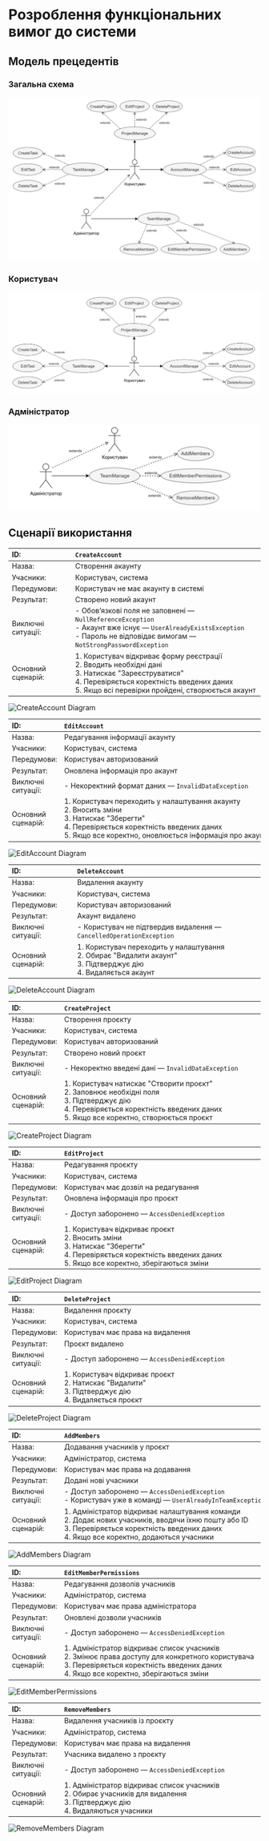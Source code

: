 # Розроблення функціональних вимог до системи

## Модель прецедентів

### Загальна схема

![general-use-case-diagram.png](../src/images/general-use-case-diagram.png)

### Користувач

![user-use-case-diagram.png](../src/images/user-use-case-diagram.png)

### Адміністратор

![admin-use-case-diagram.png](../src/images/admin-use-case-diagram.png)


## Сценарії використання

| ID:                | ` CreateAccount ` |
| :------------------| :--------------|     
| Назва:             | Створення акаунту |
| Учасники:          | Користувач, система |
| Передумови:        | Користувач не має акаунту в системі |
| Результат:         |  <div style="width:300px">Створено новий акаунт</div> |
| Виключні ситуації: | - Обов’язкові поля не заповнені — ` NullReferenceException `<br>- Акаунт вже існує — ` UserAlreadyExistsException `<br>- Пароль не відповідає вимогам — ` NotStrongPasswordException ` |
| Основний сценарій: | 1. Користувач відкриває форму реєстрації<br>2. Вводить необхідні дані<br>3. Натискає "Зареєструватися"<br>4. Перевіряється коректність введених даних<br>5. Якщо всі перевірки пройдені, створюється акаунт |

![CreateAccount Diagram](www.plantuml.com/plantuml/png/ZLBDIW9H5Dxx51TRjn8t6c4Bjn953s1wCs6QaPah6Sp2qSnD9CGmGX3X6zYWP9EZht3E6tNk6KOdA4ZG-tFFztC-JyLHTLjrRuoS2o-mmJwiqCC13Y64EOxTdA0FrvHvMnBmZ04i8DAbNEGBl6Va6eU2bYNwJD6djmSCSBf7Kls6i2jwVHGGmvAExpXYmXW3GSjSRtQ8L-8OQ4iGiH8jCM6s495M7gPqcH7KhbC0Jl892_-uC4iQ8yarpDsK_ut0H00X1WIVeA-TQR1Msl1JHA2OdZqsJG8XNIxe6nFZAB7CsqJEj9GKThjrhSI1R1GBnG9V7rqUw_vNHFk5JpZcTj7ZA8PfKALTwQ6eTGtZJ5v9MveDMUqrP4UrBJDJSE58-yImPRrvL-sr7UNyLbIprBcoBRDrMdUSMyjk_YoIPfCDyo7DP4ODXxfvykaBpZiauvz2_rdaFe1eV_L1tMzrjDcm_vwaVUGuoeo27XmlbTNH_bVFKLQddAjG7pJ2tm00) 

| ID:                | ` EditAccount ` |
| :------------------| :--------------|      
| Назва:             | Редагування інформації акаунту |
| Учасники:          | Користувач, система |
| Передумови:        | Користувач авторизований |
| Результат:         | <div style="width:500px">Оновлена інформація про акаунт</div> |
| Виключні ситуації: | - Некоректний формат даних — ` InvalidDataException ` |
| Основний сценарій: | 1. Користувач переходить у налаштування акаунту<br>2. Вносить зміни<br>3. Натискає "Зберегти"<br>4. Перевіряється коректність введених даних<br>5. Якщо все коректно, оновлюється інформація про акаунт |

![EditAccount Diagram](www.plantuml.com/plantuml/png/VLBDJi9W4BptARxWsHFX0iPmq8EFKQ5H4Ym4g_7G0pyY7emaXa1YeiOtg1LZKsXzXTatShxlWv9uiCtNR7TdPsQthLy6RY-ukcWx8PwHIn-936Ge8yI8P18wYfV1r4nOLNZ3b_HvniYnH4BmWvAHGeO8ApRTRzkPoMIg6AIy8oOpNIg8dWZ8PR2Xm3VMCcSgAG0lR1fgGwPzfafOuCEgurDNIXPg7Y7UhNSMruZ2FtOHorpwCfMPLYEEnbBaffIoAMDvO8t4Y9bSyj2CZ1N3o8PMpky4dkgrpiu3jUSrAkLAsQGFJW_rJ0bIhEHH9ffIRSORqVyT5HRL0hglJlnhjzrg7hc1UtpJyBf1g-ERikStZSXsX5UzACI6TcTVBqjkpGXhIyyaVlYQAqIxZTSSm_Flz-rqQqwTilmHVW40)

| ID:                | ` DeleteAccount ` |
| :------------------| :--------------|
| Назва:             | Видалення акаунту |
| Учасники:          | Користувач, система |
| Передумови:        | Користувач авторизований |
| Результат:         | Акаунт видалено |
| Виключні ситуації: | - Користувач не підтвердив видалення — ` CancelledOperationException ` |
| Основний сценарій: | 1. Користувач переходить у налаштування<br>2. Обирає "Видалити акаунт"<br>3. Підтверджує дію<br>4. Видаляється акаунт |

![DeleteAccount Diagram](www.plantuml.com/plantuml/png/VP51IiDW48NtESLGrwvADwr8GLnxXfZ-Q24c8KPmaKNQe7KXBOX4SA5uWrXI2Qtj6TxSoETV4dSc15w6xysRV_xXTUB6oSsLxwHunKupr3hHgUPOejHPwWWVomoix0lUiTACtnrsg50JVXJD1LkKsD3qqDXPsUgYzRtXatH6ubawU4ADoZhO0RLGhlcMcjCqxVobQO6AnDAcLlZId7wM2ftleI1CZCJZYyj43epNw_QwjdnqVYmsPOsDpdN6jeNen0wSC-UU7LxwBNee9sxW6TytexF8n6uo3eFJMyz4ly9I9XZPBCV-fVZOhmehVADCctdRS-c2SrAqPneqnd_s74O3PyWWNiWF)

| ID:                |<div style="width:500px">` CreateProject `</div>   |
| :------------------| :--------------|      
| Назва:             | Створення проєкту |
| Учасники:          | Користувач, система |
| Передумови:        | Користувач авторизований |
| Результат:         | Створено новий проєкт |
| Виключні ситуації: | - Некоректно введені дані — ` InvalidDataException ` |
| Основний сценарій: | 1. Користувач натискає "Створити проєкт"<br>2. Заповнює необхідні поля<br>3. Підтверджує дію<br>4. Перевіряється коректність введених даних<br>5. Якщо все коректно, створюється проєкт |

![CreateProject Diagram](www.plantuml.com/plantuml/png/VL7FIW9n4BxlKmnsxYHUDC937NgCJPSIR1Nx5HtsO8fv2OKGXI32DzWM3T7KL_ZcZVgShHzqIL36-VvyC_Ehthgmu-vkca62L-oqYvK-Qa_xo93gC0c47-DKh2mBtWZq3ZIiMKsaW3d_PpzY8e8zonsMM6klu7KpfDYpdM6h8-gm9ME73nte50isfsBuHiTUytw0p7sfNP8-jKybMrCTvIJxIJ3FvwRZ5zB4oqssH4P-LySwuMRFv8q5QvlNHZn4iqb86CGeBFZTqd4WBDEypEFYbekaqxYwTd8KrKh5Kj7Q9vUdWXUiQBlXSaFRXXTQsIbJVMB2hEofnt8HtuVDHlqiTE7vGorgkqOhDZYAwnRokuA_BMtz-7ykN0cC--_xjTgLe4fhFlGt)

| ID:                | <div style="width:500px">` EditProject `</div> |
| :------------------| :--------------|      
| Назва:             | Редагування проєкту |
| Учасники:          | Користувач, система |
| Передумови:        | Користувач має дозвіл на редагування |
| Результат:         | Оновлена інформація про проєкт |
| Виключні ситуації: | - Доступ заборонено — ` AccessDeniedException ` |
| Основний сценарій: | 1. Користувач відкриває проєкт<br>2. Вносить зміни<br>3. Натискає "Зберегти"<br>4. Перевіряється коректність введених даних<br>5. Якщо все коректно, зберігаються зміни |

![EditProject Diagram](www.plantuml.com/plantuml/png/VL5DIiDG4Dxd58-wTbMwQKKgw44qVMX0az94S955awBTI0jIKX14l45C3OROr2jySoFdJPAA6nC8apVVV3zlXdvmFWbkRwwj4C_OqHG5HHJJ31bIceUMuaSm0odx2a-Ku0EbWGfefV3DFplaV1Z_mb0nNuI2sHuLFh7bkGh57l32ix6HGoai7QpnZfofScnCfrD3vHFYhNR6pItIi2LvRGOoIcXAIrePDSOj5Kg98wPGSJkgZMJyvXmWDsReNd6PrcKjvtg1LXFdyYfG1zhkTNjTEJwwE3QP2gRzeWND3QLguitO_mChhFjxwA4wiMtj-wVQTVJexCxMuy3nNEbhToGgJOOsDYNOCD6YJV3dpWJxxugyyS0QCZNlyWS0)

| ID:                | <div style="width:500px">` DeleteProject `</div> |
| :------------------| :--------------|      
| Назва:             | Видалення проєкту |
| Учасники:          | Користувач, система |
| Передумови:        | Користувач має права на видалення |
| Результат:         | Проєкт видалено |
| Виключні ситуації: | - Доступ заборонено — ` AccessDeniedException ` |
| Основний сценарій: | 1. Користувач відкриває проєкт<br>2. Натискає "Видалити"<br>3. Підтверджує дію<br>4. Видаляється проєкт |

![DeleteProject Diagram](www.plantuml.com/plantuml/png/VP11IiDW48NtESLGrwvADur81Js8fZyQqAGql-0Y2qt1RgI5KY888juWb4H2glKARsxa_5FyLs8M8VFcotlC6sNsV6flRww372_OyJrQVk22PzYWudaUa3pAXFev9AouH8tEeGgj2TyoxD28M7ZiLLQ5SqEdK0yhjAXHOOlMRNeUVNEE8ctGY56D3vx93oALl0X9gIIrXgRnvPMb0nCD-eE-oaSNnwI-7RQyu3c-k2I9RDq94lie5iz3ZnxIIHIPB3irIMp6PtUHcTWuJNHlal4-XGATSxplkq23JrIvF__t2bxoMcAUX5d-KO6-_YqrdOJ1I6Ab_Hy0)

| ID:                | <div style="width:500px">` AddMembers `</div> |
| :------------------| :--------------|
| Назва:             | Додавання учасників у проєкт |
| Учасники:          | Адміністратор, система |
| Передумови:        | Користувач має права на додавання |
| Результат:         | Додані нові учасники |
| Виключні ситуації: | - Доступ заборонено — ` AccessDeniedException `<br>- Користувач уже в команді — ` UserAlreadyInTeamException ` |
| Основний сценарій: | 1. Адміністратор відкриває налаштування команди<br>2. Додає нових учасників, вводячи їхню пошту або ID<br>3. Перевіряється коректність введених даних<br>4. Якщо все коректно, додаються учасники |

![AddMembers Diagram](www.plantuml.com/plantuml/png/ZLB1Ql9W4BpdAHR-wz-JU36bADY3z_O1RFne1OsIfD123b6nxK6q5D5ZwHlO4E53JVeAks_K-H8CjQSAmcPsTcTcaxeVjBtWlj-pGdxbX0-oubHMCfAnHBoHCMSIXHRXbpFjlAmHlu6Oy0uapJ68I-AKDxn7-OBPYG61fB8Wtd761_E82LrkM09DZfCP-5gc91Dv1ZO2f7a7ZVW_eHKRhYpGqoHhcMBldFYBiqACiFoJCserRI8h5mZvWxM9mLkZ7HvLttah4R0O8IDiN69-1bvXqxGWEovlCClL0IRufxb5OxeeYoZk853aTM_l0lgdd6gbMidXyviBNCcauBtCuHmh2S6qCOo8Jr1Orqhg6JKSH_b-KxbTrRbySDGmw0xS7_rhNtcDdgVQdSUMUwNQ_LEISZk5bT_tdPS9Ju_BsYvEzOStFnZQLXqA-52-0G00)

| ID:                | <div style="width:500px">` EditMemberPermissions `</div> |
| :------------------| :--------------|
| Назва:             | Редагування дозволів учасників |
| Учасники:          | Адміністратор, система |
| Передумови:        | Користувач має права адміністратора |
| Результат:         | Оновлені дозволи учасників |
| Виключні ситуації: | - Доступ заборонено — ` AccessDeniedException ` |
| Основний сценарій: | 1. Адміністратор відкриває список учасників<br>2. Змінює права доступу для конкретного користувача<br>3. Перевіряється коректність введених даних<br>4. Якщо все коректно, зберігаються зміни |

![EditMemberPermissions](www.plantuml.com/plantuml/png/XLB1Ji904BttAoRnx8bm0MCmqG_Hib4IBOJMn4CFfOrw8SKO0aVZ7zHIObDf-OMPF_BjBfQZ93IxCs_Uc_VQWHzSJuF7Xtidv3SkU2ShhcKbCuabuanYRYGA7SBF8Flcs2D-1x3W2g2ISm2N93FUSubdmnL98g-SuLAZNm6RjvFhWqYA6Tvh5Kr0O6kCR89Yegy_iY2kG5SRdIsMgN7RS6FAMlemW7ajrtUCHiYVjiDRtd4M_Wb_W08qdCDV90jPOdOEd5KnhKhYrlwSm9kZME0F6_9CE6RsQDsGDmuKJKUtTm6TABVRwNPC_Upc70bfvp2HOZLmwdnAisqcBv1OzrheALsuhlBzI-MDrF3goLMJO3JsJ5zvGwj2T0pmIpj1Y1jmfKSNtpPPBjiW_dsbuqdV6K03Ny0l)

| ID:                | <div style="width:500px">` RemoveMembers `</div> |
| :------------------| :--------------|
| Назва:             | Видалення учасників із проєкту |
| Учасники:          | Адміністратор, система |
| Передумови:        | Користувач має права на видалення |
| Результат:         | Учасника видалено з проєкту |
| Виключні ситуації: | - Доступ заборонено — ` AccessDeniedException ` |
| Основний сценарій: | 1. Адміністратор відкриває список учасників<br>2. Обирає учасників для видалення<br>3. Підтверджує дію<br>4. Видаляються учасники |

![RemoveMembers Diagram](www.plantuml.com/plantuml/png/XP6_IiDG5CRtFCK1PwVIfH6fe0-YwKK3cfGcWaE6D0LTf14fTLDyWrWQ2MbJN-4xR-IN2ysWGpE4UtD_v_kJEupYoqbyVtVh97Z16bjTej6bJZNJ58Lcs6cQECB7agvT3WIl1DUe2LLO4Lo8Jl63YkyTQj6PFg7Wfk5vJNRLJRxZYrXgP_vZGjMDvaBHYii26vGyRJJl13vQQyr8b9gI-QRAWdECFNU9M4w2C3OoyQzlOZaoNh_Nxzdl9rUd3D-wqMPETxPjerSiF6EKHwgy3JhqMCuypqJHkGbyCxfuyCmuziF0dfjWP5qSkqlmsRPdhX9R54dte_OzDATVfizayZ_5KRbxaOEN48vTPqXhtjal)



